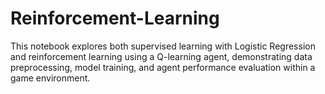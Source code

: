 # Reinforcement-Learning
This notebook explores both supervised learning with Logistic Regression and reinforcement learning using a Q-learning agent, demonstrating data preprocessing, model training, and agent performance evaluation within a game environment.
